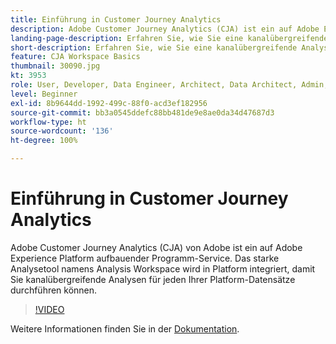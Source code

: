 ```yaml
---
title: Einführung in Customer Journey Analytics
description: Adobe Customer Journey Analytics (CJA) ist ein auf Adobe Experience Platform aufbauender Programm-Service. Das starke Analysetool namens Analysis Workspace wird in Platform integriert, damit Sie kanalübergreifende Analysen für jeden Ihrer Platform-Datensätze durchführen können.
landing-page-description: Erfahren Sie, wie Sie eine kanalübergreifende Analyse für einen Ihrer Experience Platform-Datensätze durchführen.
short-description: Erfahren Sie, wie Sie eine kanalübergreifende Analyse für einen Ihrer Experience Platform-Datensätze durchführen.
feature: CJA Workspace Basics
thumbnail: 30090.jpg
kt: 3953
role: User, Developer, Data Engineer, Architect, Data Architect, Admin, Leader
level: Beginner
exl-id: 8b9644dd-1992-499c-88f0-acd3ef182956
source-git-commit: bb3a0545ddefc88bb481de9e8ae0da34d47687d3
workflow-type: ht
source-wordcount: '136'
ht-degree: 100%

---
```


# Einführung in Customer Journey Analytics

Adobe Customer Journey Analytics (CJA) von Adobe ist ein auf Adobe Experience Platform aufbauender Programm-Service. Das starke Analysetool namens Analysis Workspace wird in Platform integriert, damit Sie kanalübergreifende Analysen für jeden Ihrer Platform-Datensätze durchführen können.

>[!VIDEO](https://video.tv.adobe.com/v/30090/?quality=12&learn=on)

Weitere Informationen finden Sie in der [Dokumentation](https://experienceleague.adobe.com/docs/analytics-platform/using/cja-landing.html?lang=de).
